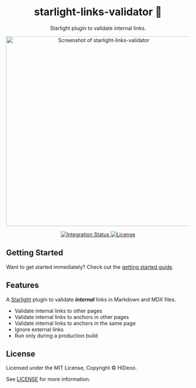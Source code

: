 <div align="center">
  <h1>starlight-links-validator 🦺</h1>
  <p>Starlight plugin to validate internal links.</p>
  <p>
    <a href="https://github.com/HiDeoo/starlight-links-validator/assets/494699/fe5f797a-8089-4271-b090-7158bb053dfa" title="Screenshot of starlight-links-validator">
      <img alt="Screenshot of starlight-links-validator" src="https://github.com/HiDeoo/starlight-links-validator/assets/494699/fe5f797a-8089-4271-b090-7158bb053dfa" width="520" />
    </a>
  </p>
</div>

<div align="center">
  <a href="https://github.com/HiDeoo/starlight-links-validator/actions/workflows/integration.yml">
    <img alt="Integration Status" src="https://github.com/HiDeoo/starlight-links-validator/actions/workflows/integration.yml/badge.svg" />
  </a>
  <a href="https://github.com/HiDeoo/starlight-links-validator/blob/main/LICENSE">
    <img alt="License" src="https://badgen.net/github/license/HiDeoo/starlight-links-validator" />
  </a>
  <br />
</div>

## Getting Started

Want to get started immediately? Check out the [getting started guide](https://starlight-links-validator.vercel.app/getting-started/).

## Features

A [Starlight](https://starlight.astro.build) plugin to validate **_internal_** links in Markdown and MDX files.

- Validate internal links to other pages
- Validate internal links to anchors in other pages
- Validate internal links to anchors in the same page
- Ignore external links
- Run only during a production build

## License

Licensed under the MIT License, Copyright © HiDeoo.

See [LICENSE](https://github.com/HiDeoo/starlight-links-validator/blob/main/LICENSE) for more information.
